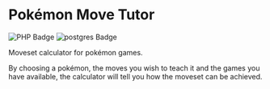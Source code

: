 # Pokémon Move Tutor

![PHP Badge](https://img.shields.io/badge/-PHP-154360?style=flat-square&logo=php)
![postgres Badge](https://img.shields.io/badge/-PostgreSql-336791?style=flat-square&logo=postgresql)

Moveset calculator for pokémon games.

By choosing a pokémon, the moves you wish to teach it and the games you have available, the calculator will tell you how the moveset can be achieved.
